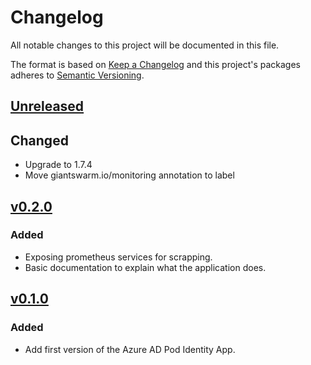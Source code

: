 # Changelog

All notable changes to this project will be documented in this file.

The format is based on [Keep a Changelog](http://keepachangelog.com/en/1.0.0/)
and this project's packages adheres to [Semantic Versioning](http://semver.org/spec/v2.0.0.html).

## [Unreleased]



## Changed

- Upgrade to 1.7.4
- Move giantswarm.io/monitoring annotation to label

## [v0.2.0]

### Added

- Exposing prometheus services for scrapping.
- Basic documentation to explain what the application does.

## [v0.1.0]

### Added

- Add first version of the Azure AD Pod Identity App.

[Unreleased]: https://github.com/giantswarm/azure-ad-pod-identity-app/compare/v0.2.0...master
[v0.2.0]: https://github.com/giantswarm/azure-ad-pod-identity-app/releases/tag/v0.2.0
[v0.1.0]: https://github.com/giantswarm/azure-ad-pod-identity-app/releases/tag/v0.1.0
